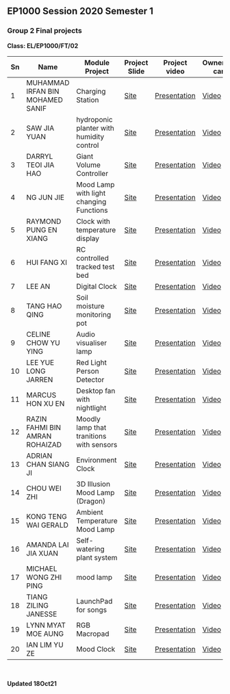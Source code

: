 
## EP1000 Session 2020 Semester 1

### Group 2 Final projects

**Class: EL/EP1000/FT/02**


| Sn  |Name|Module Project|Project Slide|Project video|Ownership card|Github site|
|---- |----|--------------|-------------|-------------|--------------|-----------|
|  1   |MUHAMMAD IRFAN BIN MOHAMED SANIF|Charging Station|[Site](https://irfa-md.github.io/EP1000/final_project.html)|[Presentation](https://github.com/Irfa-Md/EP1000/blob/main/Irfan_Presentation.png)|[Video](https://www.youtube.com/watch?v=jMNjtLuKDjk&ab_channel=-irfan)|[Card](https://github.com/Irfa-Md/EP1000/blob/main/irfan_owner_template.pptx)||
|  2  |SAW JIA YUAN|hydroponic planter with humidity control|[Site](https://sawjiayuan.github.io/EP1000/index.html)|[Presentation](https://sawjiayuan.github.io/EP1000/images/PresentationSlide.png)|[Video](https://youtu.be/k1xT5nt_kP4)|[Card](https://sawjiayuan.github.io/EP1000/images/Ownercard.png)||
|  3  |DARRYL TEOI JIA HAO|Giant Volume Controller|[Site](https://darul07.github.io/EP1000/)|[Presentation](https://darul07.github.io/EP1000/images/Presentation.png)|[Video](https://youtu.be/icaTAQQw5vo)|[Card](https://darul07.github.io/EP1000/images/Ownership.png)||
|  4  |NG JUN JIE|Mood Lamp with light changing Functions|[Site](https://junjieng.github.io/EP1000/project.html)|[Presentation](https://junjieng.github.io/EP1000/Powerpoint.PNG)|[Video](https://www.youtube.com/watch?v=ckj4VEe6mig)|[Card](https://junjieng.github.io/EP1000/Project%20owner%20card.pptx)||
|  5  |RAYMOND PUNG EN XIANG|Clock with temperature display|[Site](https://raypng.github.io/EP1000/)|[Presentation](https://raypng.github.io/EP1000/images/dfab.jpg)|[Video](https://raypng.github.io/EP1000/final.html)|[Card](https://raypng.github.io/EP1000/images/dfab1.jpg)||
|  6  |HUI FANG XI|RC controlled tracked test bed|[Site](https://unitedbrony.github.io/EP1000/)|[Presentation](https://media.discordapp.net/attachments/717448801723351140/880555436552622092/card.png?width=1279&height=702)|[Video](https://youtu.be/4MHAX8lpC1s)|[Card](https://cdn.discordapp.com/attachments/581934624368885763/880555320504619049/unknown.png)||
|  7  |LEE AN|Digital Clock|[Site](https://leean02.github.io/EP1000)|[Presentation](https://leean02.github.io/EP1000/images/presentation.png)|[Video](https://youtu.be/tWAHUfOr3fA)|[Card](https://leean02.github.io/EP1000/images/project_owner_template.png)||
|  8  |TANG HAO QING|Soil moisture monitoring pot|[Site](https://tanghqgh.github.io/main/)|[Presentation](https://tanghqgh.github.io/main/blogPhotos/tanghaoqing.png)|[Video](https://youtu.be/2cRayLQer8I)|[Card](https://tanghqgh.github.io/main/blogPhotos/ownershipthq.png)||
|  9  |CELINE CHOW YU YING|Audio visualiser lamp|[Site](https://celinechow.github.io/EP1000/index.html)|[Presentation](https://celinechow.github.io/EP1000/img/presentationslide.png)|[Video](https://youtu.be/crTHZZfdMOw)|[Card](https://ichatspedu-my.sharepoint.com/:p:/g/personal/celinechow_19_ichat_sp_edu_sg/EbIyBByBVO5AudbIi0T17w8BXRGh6dho8k-KCDcReAtDqQ?e=eS6evh)||
|  10  |LEE YUE LONG JARREN|Red Light Person Detector|[Site](https://jarrenlee.github.io/Home.html)|[Presentation](https://jarrenlee.github.io/Presentation-Slide.html)|[Video](https://youtu.be/X7aHjG3_Fp0)|[Card](https://docs.google.com/presentation/d/1Qb3pQJKtTTSDlSmIeaM8MTnMXJOV4NFuDeTmK_HCfZU/edit?usp=sharing)||
|  11   |MARCUS HON XU EN|Desktop fan with nightlight|[Site](https://marcushon.github.io/EP1000/)|[Presentation](https://marcushon.github.io/EP1000/Untitled%20presentation.pdf)|[Video](https://www.youtube.com/watch?v=6hWqA_99tQw&ab_channel=MarcusHon)|[Card](https://marcushon.github.io/EP1000/project_owner.pdf)||
|  12   |RAZIN FAHMI BIN AMRAN ROHAIZAD|Moodly lamp that tranitions with sensors|[Site](https://razinfahmi.github.io/EP1000/)|[Presentation](https://razinfahmi.github.io/EP1000/presentationslide.png)|[Video](https://youtu.be/B5ZHx6T-_9A)|[Card](https://razinfahmi.github.io/EP1000/ownershipcard.png)||
|  13   |ADRIAN CHAN SIANG JI|Environment Clock|[Site](https://adriansjchan.github.io/EP1000/)|[Presentation](https://adriansjchan.github.io/EP1000/AdrianChan_presentation.png)|[Video](https://adriansjchan.github.io/EP1000/finalprojectvideo.html)|[Card](https://adriansjchan.github.io/EP1000/ownershipcard.png)||
|  14   |CHOU WEI ZHI|3D Illusion Mood Lamp (Dragon)|[Site](https://chouwz.github.io/ep1000/index.html)|[Presentation](https://chouwz.github.io/ep1000/final%20presentation%20slide.png)|[Video](https://www.youtube.com/watch?v=F_Q0oL-Evak)|[Card](https://chouwz.github.io/ep1000/project_ownership_card_Chou_Wei_Zhi.pptx)||
|  15   |KONG TENG WAI GERALD|Ambient Temperature Mood Lamp|[Site](https://gerald-kong.github.io/EP1000/)|[Presentation](https://gerald-kong.github.io/EP1000/presentationslide.png)|[Video](https://youtu.be/hBNz3KcY_pQ)|[Card](https://gerald-kong.github.io/EP1000/Ownershipcard.png)||
|  16   |AMANDA LAI JIA XUAN|Self-watering plant system|[Site](https://amandaljx.github.io/EP1000/)|[Presentation](https://amandaljx.github.io/EP1000/images/AmandaLai_presentation.png)|[Video](https://youtu.be/pH17Lllt43c)|[Card](https://amandaljx.github.io/EP1000/images/OwnershipCard.png)||
|  17   |MICHAEL WONG ZHI PING|mood lamp|[Site](https://michaelwongzp.github.io/EP1000/)|[Presentation]()|[Video]()|[Card]()||
|  18   |TIANG ZILING JANESSE|LaunchPad for songs|[Site](https://jan-tz.github.io/EP1000/index.html)|[Presentation](https://jan-tz.github.io/EP1000/images/slide.jpg)|[Video](https://youtu.be/ZSzxxoVQcik)|[Card](https://jan-tz.github.io/EP1000/images/card.jpg)||
|  19   |LYNN MYAT MOE AUNG|RGB Macropad|[Site](https://lynn-mma.github.io/EP1000/index.html)|[Presentation](https://lynn-mma.github.io/EP1000/images/presentationslide.png)|[Video](https://youtu.be/kM6e38ALmbY)|[Card](https://lynn-mma.github.io/EP1000/images/project_owner_card.pptx)||
|  20  |IAN LIM YU ZE|Mood Clock|[Site](https://ianlimm.github.io/EP1000/)|[Presentation](https://ianlimm.github.io/EP1000/images/template.png)|[Video](https://youtu.be/S8ok68XXW6s)|[Card](https://ianlimm.github.io/EP1000/images/project_owner_template.pptx)||

&nbsp;

**Updated 18Oct21**